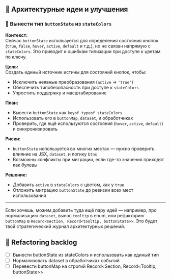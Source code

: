 ## 🧠 Архитектурные идеи и улучшения

### 🔄 Вынести тип `buttonState` из `stateColors`

**Контекст:**  
Сейчас `buttonState` используется для определения состояния кнопок (`true`, `false`, `hover`, `active`, `default` и т.д.), но не связан напрямую с `stateColors`. Это приводит к ошибкам типизации при доступе к цветам по ключу.

**Цель:**  
Создать единый источник истины для состояний кнопок, чтобы:

- Исключить неявные преобразования (`active` → `'true'`)
- Обеспечить типобезопасность при доступе к `stateColors`
- Упростить поддержку и масштабирование

**План:**

- Вывести `buttonState` как `keyof typeof stateColors`
- Использовать его в `buttonMap`, `dataset`, и обработчиках
- Проверить, где ещё используются состояния (`hover`, `active`, `default`) и синхронизировать

**Риски:**

- `buttonState` используется во многих местах — нужно проверить влияние на JSX, `dataset`, и логику `btns`
- Возможны конфликты при миграции, если где-то значения приходят как булевы

**Решение:**

- Добавить `active` в `stateColors` с цветом, как у `true`
- Отложить миграцию `buttonState` до ревизии всех мест использования

---

Если хочешь, можем добавить туда ещё пару идей — например, про нормализацию `dataset`, вынос `tooltip` в enum, или рефакторинг `buttonMap` в `Record<section, Record<tooltip, buttonState>>`. Это будет твой стратегический журнал архитектурных решений.

## 🔧 Refactoring backlog

- [ ] Вынести buttonState из stateColors и использовать как единый тип
- [ ] Нормализовать dataset в обработчиках событий
- [ ] Перевести buttonMap на строгий Record<Section, Record<Tooltip, buttonState>>
